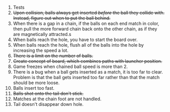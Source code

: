 1. Tests
2. ~~Upon collision, balls always get inserted _before_ the
   ball they collide with. Instead, figure out when to
   put the ball behind.~~
3. When there is a gap in a chain, if
   the balls on each end match in color, then pull the more
   forward chain back onto the other chain, as if they are
   magnetically attracted.s
4. When balls reach the hole, you have to start the board over.
5. When balls reach the hole, flush all of the balls into the
   hole by increasing the speed a lot.
6. ~~There is a limit on the number of balls.~~
7. ~~Create concept of board, which combines paths with launcher
   position.~~
9. Game freezes when chained ball speed is more than 2.
10. There is a bug when a ball gets inserted as a match, it is
   too far to clear. Problem is that the ball gets inserted too far rather than that the match should be more loose.
11. Balls insert too fast.
12. ~~Balls shot onto the tail don't stick.~~
13. Matches at the chain foot are not handled.
14. Tail doesn't disappear down hole.
